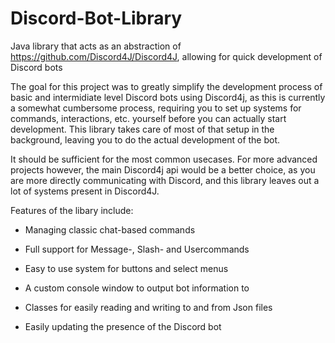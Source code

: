 # Discord-Bot-Library
Java library that acts as an abstraction of https://github.com/Discord4J/Discord4J, allowing for quick development of Discord bots

The goal for this project was to greatly simplify the development process of basic and intermidiate level Discord bots using Discord4j, as this is
currently a somewhat cumbersome process, requiring you to set up systems for commands, interactions, etc. yourself before you can actually start development.
This library takes care of most of that setup in the background, leaving you to do the actual development of the bot. 

It should be sufficient for the most common 
usecases. For more advanced projects however, the main Discord4j api would be a better choice, as you are more directly communicating with Discord, and
this library leaves out a lot of systems present in Discord4J.


Features of the libary include:

- Managing classic chat-based commands

- Full support for Message-, Slash- and Usercommands

- Easy to use system for buttons and select menus 

- A custom console window to output bot information to

- Classes for easily reading and writing to and from Json files

- Easily updating the presence of the Discord bot
